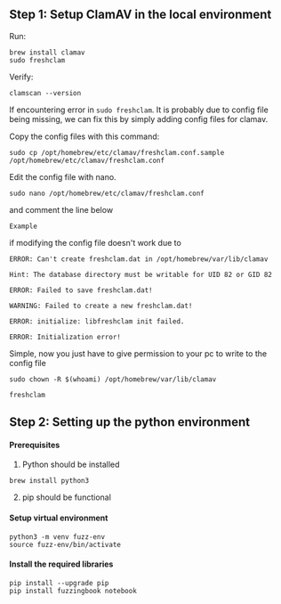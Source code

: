 ## Step 1: Setup ClamAV in the local environment

Run:
````
brew install clamav
sudo freshclam
````

Verify:
````
clamscan --version
````

If encountering error in `sudo freshclam`.
It is probably due to config file being missing, we can fix this by simply adding config files for clamav.

Copy the config files with this command:
```
sudo cp /opt/homebrew/etc/clamav/freshclam.conf.sample /opt/homebrew/etc/clamav/freshclam.conf
```

Edit the config file with nano.
```
sudo nano /opt/homebrew/etc/clamav/freshclam.conf
```

and comment the line below
```
Example
```

if modifying the config file doesn't work due to
```
ERROR: Can't create freshclam.dat in /opt/homebrew/var/lib/clamav

Hint: The database directory must be writable for UID 82 or GID 82

ERROR: Failed to save freshclam.dat!

WARNING: Failed to create a new freshclam.dat!

ERROR: initialize: libfreshclam init failed.

ERROR: Initialization error!
```

Simple, now you just have to give permission to your pc to write to the config file
```
sudo chown -R $(whoami) /opt/homebrew/var/lib/clamav
```

```
freshclam
```


## Step 2: Setting up the python environment

#### Prerequisites
1. Python should be installed
```
brew install python3
```
2. pip should be functional


#### Setup virtual environment
```
python3 -m venv fuzz-env
source fuzz-env/bin/activate
```

#### Install the required libraries
```
pip install --upgrade pip
pip install fuzzingbook notebook
```

